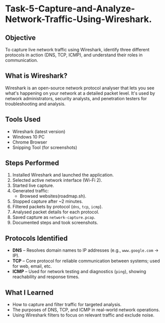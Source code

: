 # Task-5-Capture-and-Analyze-Network-Traffic-Using-Wireshark.

## Objective
To capture live network traffic using Wireshark, identify three different protocols in action (DNS, TCP, ICMP), and understand their roles in communication.

## What is Wireshark?
Wireshark is an open-source network protocol analyser that lets you see what's happening on your network at a detailed packet level. It's used by network administrators, security analysts, and penetration testers for troubleshooting and analysis.

## Tools Used
- Wireshark (latest version)
- Windows 10 PC
- Chrome Browser
- Snipping Tool (for screenshots)

## Steps Performed
1. Installed Wireshark and launched the application.
2. Selected active network interface (Wi-Fi 2).
3. Started live capture.
4. Generated traffic:
   - Browsed websites(roadmap.sh).
5. Stopped capture after ~2 minutes.
6. Filtered packets by protocol (`dns`, `tcp`, `icmp`).
7. Analysed packet details for each protocol.
8. Saved capture as `network-capture.pcap`.
9. Documented steps and took screenshots.

## Protocols Identified
- **DNS** – Resolves domain names to IP addresses (e.g., `www.google.com` → IP).
- **TCP** – Core protocol for reliable communication between systems; used for web, email, etc.
- **ICMP** – Used for network testing and diagnostics (`ping`), showing reachability and response times.

## What I Learned
- How to capture and filter traffic for targeted analysis.
- The purposes of DNS, TCP, and ICMP in real-world network operations.
- Using Wireshark filters to focus on relevant traffic and exclude noise.
